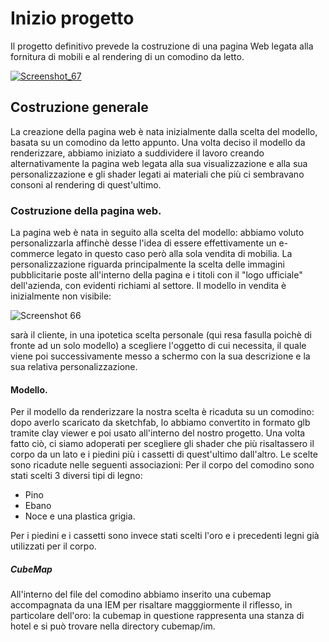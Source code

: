 # Inizio progetto
Il progetto definitivo prevede la costruzione di una pagina Web legata alla fornitura di mobili e al rendering di un comodino da letto.


<a href="https://ibb.co/njUpco"><img src="https://image.ibb.co/hEQ6OT/Screenshot_67.png" alt="Screenshot_67" border="0"></a>

## Costruzione generale
La creazione della pagina web è nata  inizialmente dalla scelta del modello, basata su un comodino da letto appunto. Una volta deciso il modello da renderizzare, abbiamo iniziato a suddividere il lavoro creando alternativamente la pagina web legata alla sua visualizzazione e alla sua personalizzazione e gli shader legati ai materiali che più ci sembravano consoni al rendering di quest'ultimo.

### Costruzione della pagina web.
La pagina web è nata in seguito alla scelta del modello: abbiamo voluto personalizzarla affinchè desse l'idea di essere effettivamente un e-commerce legato in questo caso però alla sola vendita di mobilia. La personalizzazione riguarda principalmente la scelta delle immagini pubblicitarie poste all'interno della pagina e i titoli con il "logo ufficiale" dell'azienda, con evidenti richiami al settore.
Il modello in vendita è inizialmente non visibile:

<img src="https://image.ibb.co/g0MfiT/Screenshot_66.png" alt="Screenshot 66" border="0" />

sarà il cliente, in una ipotetica scelta personale (qui resa fasulla poichè di fronte ad un solo modello) a scegliere l'oggetto di cui necessita, il quale viene poi successivamente messo a schermo con la sua descrizione e la sua relativa personalizzazione.

#### Modello.
Per il modello da renderizzare la nostra scelta è ricaduta su un comodino: dopo averlo scaricato da sketchfab, lo abbiamo convertito in formato glb tramite clay viewer e poi usato all'interno del nostro progetto. Una volta fatto ciò, ci siamo adoperati per scegliere gli shader che più risaltassero il corpo da un lato e i piedini più i cassetti di quest'ultimo dall'altro. Le scelte sono ricadute nelle seguenti associazioni: 
Per il corpo del comodino sono stati scelti 3 diversi tipi di legno:
- Pino
- Ebano
- Noce
e una plastica grigia.

Per i piedini e i cassetti sono invece stati scelti  l'oro e i precedenti legni già utilizzati per il corpo.

##### CubeMap
All'interno del file del comodino abbiamo inserito una cubemap accompagnata da una IEM per risaltare magggiormente il riflesso, in particolare dell'oro: la cubemap in questione rappresenta una stanza di hotel e si può trovare nella directory cubemap/im. 
